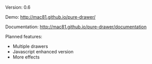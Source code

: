 Version: 0.6

Demo: http://mac81.github.io/pure-drawer/

Documentation: http://mac81.github.io/pure-drawer/documentation

Planned features:

 - Multiple drawers
 - Javascript enhanced version
 - More effects
 
